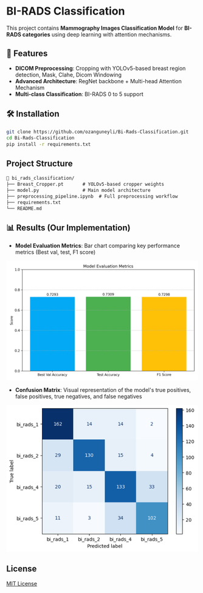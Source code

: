 # BI-RADS Classification

This project contains **Mammography Images Classification Model** for **BI-RADS categories** using deep learning with attention mechanisms.

## 📌 Features
- **DICOM Preprocessing**: Cropping with YOLOv5-based breast region detection, Mask, Clahe, Dicom Windowing
- **Advanced Architecture**: RegNet backbone + Multi-head Attention Mechanism
- **Multi-class Classification**: BI-RADS 0 to 5 support

## 🛠️ Installation
```bash
git clone https://github.com/ozanguneyli/Bi-Rads-Classification.git
cd Bi-Rads-Classification
pip install -r requirements.txt
```

## Project Structure
```
📂 bi_rads_classification/
├── Breast_Cropper.pt       # YOLOv5-based cropper weights
├── model.py                # Main model architecture
├── preprocessing_pipeline.ipynb  # Full preprocessing workflow
├── requirements.txt
└── README.md
```


## 📊 Results (Our Implementation)

- **Model Evaluation Metrics**:  Bar chart comparing key performance metrics (Best val, test, F1 score)

![Evaluation Metrics](images/evaluation_metrics_plot.png)

- **Confusion Matrix**: Visual representation of the model's true positives, false positives, true negatives, and false negatives

![Confussion Matrix](images/confussion_matrix.png)

## License

[MIT License](LICENSE)
